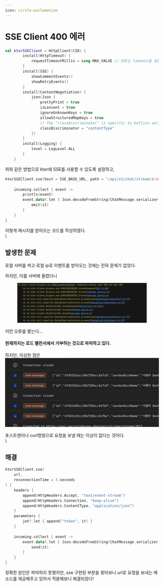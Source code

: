 ```yaml
---
icon: circle-exclamation
---
```


# SSE Client 400 에러

```kotlin
val ktorSSEClient = HttpClient(CIO) {
        install(HttpTimeout) {
            requestTimeoutMillis = Long.MAX_VALUE // SSE는 timeout을 설정하지 않음
        }
        install(SSE) {
            showCommentEvents()
            showRetryEvents()
        }
        install(ContentNegotiation) {
            json(Json {
                prettyPrint = true
                isLenient = true
                ignoreUnknownKeys = true
                allowStructuredMapKeys = true
                // The "classDiscriminator" is specific to kotlinx.serialization; ensure compatibility.
                classDiscriminator = "contentType"
            })
        }
        install(Logging) {
            level = LogLevel.ALL
        }
    }
```

위와 같은 방법으로 ktor에 SSE를 사용할 수 있도록 설정하고,



```kotlin
ktorSSEClient.sse(host = SSE_BASE_URL, path = "/api/v1/chat/stream/$roomId",port = 443) {

    incoming.collect { event ->
        println(event)
        event.data?.let { Json.decodeFromString(ChatMessage.serializer(), it) }?.let {
            emit(it)
        }
    }
}
```

이렇게 메시지를 받아오는 코드를 작성하였다.\
\


## 발생한 문제

로컬 서버를 켜고 로컬 ip로 이벤트를 받아오는 것에는 전혀 문제가 없었다.

하지만, 이를 서버에 올렸더니

<figure><img src="../../../.gitbook/assets/image (1) (1).png" alt=""><figcaption></figcaption></figure>

이런 오류를 뱉는다...



#### 현재까지는 로드 밸런서에서 거부하는 것으로 파악하고 있다.

하지만, 이상한 점은 \
![](<../../../.gitbook/assets/image (1) (1) (1).png>)

포스트맨이나 curl명령으로 요청을 보낼 때는 이상이 없다는 것이다.\
\


## 해결

```kotlin
ktorSSEClient.sse(
    url,
    reconnectionTime = 3.seconds
) {
    headers {
        append(HttpHeaders.Accept, "text/event-stream")
        append(HttpHeaders.Connection, "keep-alive")
        append(HttpHeaders.ContentType, "application/json")
    }
    parameters {
        jwt?.let { append("token", it) }
    }

    incoming.collect { event ->
        event.data?.let { Json.decodeFromString(ChatMessage.serializer(), it) }?.let {
            send(it)
        }
    }
}
```

정확한 원인은 파악하지 못했지만, sse 구현된 부분을 찾아보니 url로 요청을 보내는 메소드를 제공해주고 있어서 적용해보니 해결되었다!



